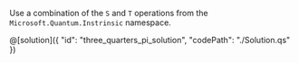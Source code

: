 Use a combination of the `S` and `T` operations from the `Microsoft.Quantum.Instrinsic` namespace.

@[solution]({
    "id": "three_quarters_pi_solution",
    "codePath": "./Solution.qs"
})
